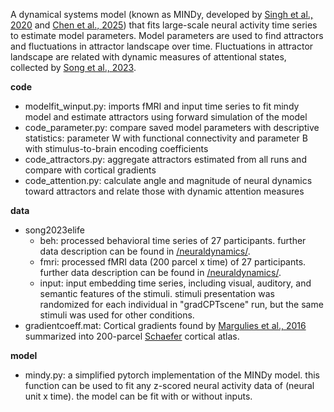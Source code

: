 A dynamical systems model (known as MINDy, developed by [Singh et al., 2020](https://doi.org/10.1016/j.neuroimage.2020.117046) and [Chen et al., 2025](https://doi.org/10.1162/imag_a_00442)) that fits large-scale neural activity time series to estimate model parameters. Model parameters are used to find attractors and fluctuations in attractor landscape over time. Fluctuations in attractor landscape are related with dynamic measures of attentional states, collected by [Song et al., 2023](https://elifesciences.org/articles/85487).

**code**
- modelfit_winput.py: imports fMRI and input time series to fit mindy model and estimate attractors using forward simulation of the model
- code_parameter.py: compare saved model parameters with descriptive statistics: parameter W with functional connectivity and parameter B with stimulus-to-brain encoding coefficients
- code_attractors.py: aggregate attractors estimated from all runs and compare with cortical gradients
- code_attention.py: calculate angle and magnitude of neural dynamics toward attractors and relate those with dynamic attention measures 

**data**
- song2023elife
  - beh: processed behavioral time series of 27 participants. further data description can be found in [/neuraldynamics/](https://github.com/hyssong/neuraldynamics).
  - fmri: processed fMRI data (200 parcel x time) of 27 participants. further data description can be found in [/neuraldynamics/](https://github.com/hyssong/neuraldynamics).
  - input: input embedding time series, including visual, auditory, and semantic features of the stimuli. stimuli presentation was randomized for each individual in "gradCPTscene" run, but the same stimuli was used for other conditions.
- gradientcoeff.mat: Cortical gradients found by [Margulies et al., 2016](https://neurovault.org/collections/1598/) summarized into 200-parcel [Schaefer](https://github.com/ThomasYeoLab/CBIG/tree/v0.14.3-Update_Yeo2011_Schaefer2018_labelname/stable_projects/brain_parcellation/Schaefer2018_LocalGlobal/Parcellations/MNI) cortical atlas. 

**model**
- mindy.py: a simplified pytorch implementation of the MINDy model. this function can be used to fit any z-scored neural activity data of (neural unit x time). the model can be fit with or without inputs.
